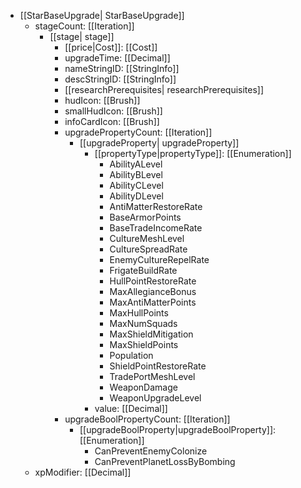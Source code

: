  * [[StarBaseUpgrade| StarBaseUpgrade]]
   * stageCount: [[Iteration]]
     * [[stage| stage]]
       * [[price|Cost]]: [[Cost]]
       * upgradeTime: [[Decimal]]
       * nameStringID: [[StringInfo]]
       * descStringID: [[StringInfo]]
       * [[researchPrerequisites| researchPrerequisites]]
       * hudIcon: [[Brush]]
       * smallHudIcon: [[Brush]]
       * infoCardIcon: [[Brush]]
       * upgradePropertyCount: [[Iteration]]
         * [[upgradeProperty| upgradeProperty]]
           * [[propertyType|propertyType]]: [[Enumeration]]
             * AbilityALevel
             * AbilityBLevel
             * AbilityCLevel
             * AbilityDLevel
             * AntiMatterRestoreRate
             * BaseArmorPoints
             * BaseTradeIncomeRate
             * CultureMeshLevel
             * CultureSpreadRate
             * EnemyCultureRepelRate
             * FrigateBuildRate
             * HullPointRestoreRate
             * MaxAllegianceBonus
             * MaxAntiMatterPoints
             * MaxHullPoints
             * MaxNumSquads
             * MaxShieldMitigation
             * MaxShieldPoints
             * Population
             * ShieldPointRestoreRate
             * TradePortMeshLevel
             * WeaponDamage
             * WeaponUpgradeLevel
           * value: [[Decimal]]
       * upgradeBoolPropertyCount: [[Iteration]]
         * [[upgradeBoolProperty|upgradeBoolProperty]]: [[Enumeration]]
           * CanPreventEnemyColonize
           * CanPreventPlanetLossByBombing
   * xpModifier: [[Decimal]]

